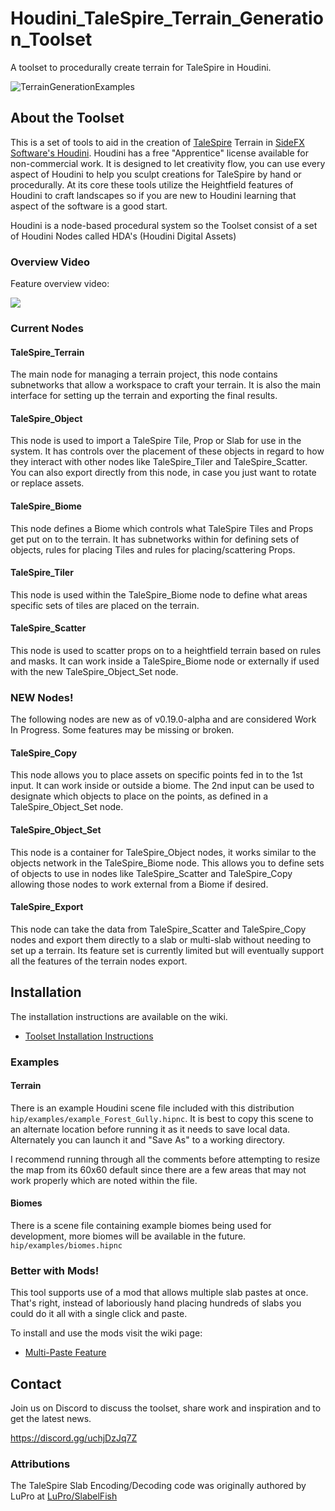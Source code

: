 # Houdini_TaleSpire_Terrain_Generation_Toolset
A toolset to procedurally create terrain for TaleSpire in Houdini.

![TerrainGenerationExamples](https://user-images.githubusercontent.com/100365731/200086786-b029760e-56f0-46f3-9caf-729247d36fbe.png)

## About the Toolset
This is a set of tools to aid in the creation of [TaleSpire](https://talespire.com/) Terrain 
in [SideFX Software's Houdini](https://www.sidefx.com/products/houdini/). Houdini has a free "Apprentice" license 
available for non-commercial work.
It is designed to let creativity flow, you can use every aspect of Houdini to help you sculpt creations for 
TaleSpire by hand or procedurally. 
At its core these tools utilize the Heightfield features of Houdini to craft landscapes so if you are 
new to Houdini learning that aspect of the software is a good start.

Houdini is a node-based procedural system so the Toolset consist of a set of Houdini Nodes called
HDA's (Houdini Digital Assets)

### Overview Video
Feature overview video:

[<img src="https://user-images.githubusercontent.com/100365731/200082578-f8a54857-8b44-46fa-9ebf-432656713204.png">](https://www.youtube.com/watch?v=193IomvemaA)

### Current Nodes
#### TaleSpire_Terrain
The main node for managing a terrain project, this node contains subnetworks that allow a workspace to 
craft your terrain. It is also the main interface for setting up the terrain and exporting the final results.
#### TaleSpire_Object
This node is used to import a TaleSpire Tile, Prop or Slab for use in the system. It has controls over the 
placement of these objects in regard to how they interact with other nodes like TaleSpire_Tiler and TaleSpire_Scatter.
You can also export directly from this node, in case you just want to rotate or replace assets.
#### TaleSpire_Biome
This node defines a Biome which controls what TaleSpire Tiles and Props get put on to the terrain. It has 
subnetworks within for defining sets of objects, rules for placing Tiles and rules for placing/scattering Props.
#### TaleSpire_Tiler
This node is used within the TaleSpire_Biome node to define what areas specific sets of tiles are placed on the terrain.
#### TaleSpire_Scatter
This node is used to scatter props on to a heightfield terrain based on rules and masks. It can work inside a
TaleSpire_Biome node or externally if used with the new TaleSpire_Object_Set node.

### NEW Nodes!
The following nodes are new as of v0.19.0-alpha and are considered Work In Progress.
Some features may be missing or broken.
#### TaleSpire_Copy
This node allows you to place assets on specific points fed in to the 1st input. It can work
inside or outside a biome. The 2nd input can be used to designate which objects to place on the 
points, as defined in a TaleSpire_Object_Set node.
#### TaleSpire_Object_Set
This node is a container for TaleSpire_Object nodes, it works similar to the objects network
in the TaleSpire_Biome node. This allows you to define sets of objects to use in nodes like 
TaleSpire_Scatter and TaleSpire_Copy allowing those nodes to work external from a Biome if desired.
#### TaleSpire_Export
This node can take the data from TaleSpire_Scatter and TaleSpire_Copy nodes and export them directly
to a slab or multi-slab without needing to set up a terrain.
Its feature set is currently limited but will eventually support all the features of the terrain nodes export.


## Installation
The installation instructions are available on the wiki.
* [Toolset Installation Instructions](https://github.com/Baldrax/Houdini_TaleSpire_Terrain_Generation_Toolset/wiki/Installation)


### Examples
#### Terrain
There is an example Houdini scene file included with this distribution `hip/examples/example_Forest_Gully.hipnc`.
It is best to copy this scene to an alternate location before running it as it needs to save local data. Alternately you 
can launch it and "Save As" to a working directory.

I recommend running through all the comments before attempting to resize the map from its 60x60 default since there are a 
few areas that may not work properly which are noted within the file.

#### Biomes
There is a scene file containing example biomes being used for development, more biomes will be available in
the future. `hip/examples/biomes.hipnc`

### Better with Mods!
This tool supports use of a mod that allows multiple slab pastes at once. That's right, instead of laboriously hand 
placing hundreds of slabs you could do it all with a single click and paste.

To install and use the mods visit the wiki page:
* [Multi-Paste Feature](https://github.com/Baldrax/Houdini_TaleSpire_Terrain_Generation_Toolset/wiki/Multi-Paste-Feature)

## Contact
Join us on Discord to discuss the toolset, share work and inspiration and to get the latest news.

https://discord.gg/uchjDzJq7Z

### Attributions
The TaleSpire Slab Encoding/Decoding code was originally authored by LuPro 
at [LuPro/SlabelFish](https://github.com/LuPro/SlabelFish)
